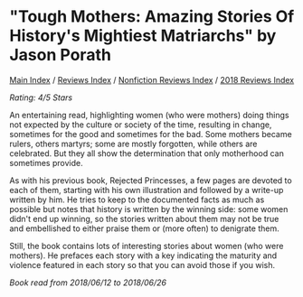 # "Tough Mothers: Amazing Stories Of History's Mightiest Matriarchs" by Jason Porath

[Main Index](../../../README.md) / [Reviews Index](../../README.md) / [Nonfiction Reviews Index](../README.md) / [2018 Reviews Index](README.md)

*Rating: 4/5 Stars*

An entertaining read, highlighting women (who were mothers) doing things not expected by the culture or society of the time, resulting in change, sometimes for the good and sometimes for the bad. Some mothers became rulers, others martyrs; some are mostly forgotten, while others are celebrated. But they all show the determination that only motherhood can sometimes provide.

As with his previous book, Rejected Princesses, a few pages are devoted to each of them, starting with his own illustration and followed by a write-up written by him. He tries to keep to the documented facts as much as possible but notes that history is written by the winning side: some women didn't end up winning, so the stories written about them may not be true and embellished to either praise them or (more often) to denigrate them.

Still, the book contains lots of interesting stories about women (who were mothers). He prefaces each story with a key indicating the maturity and violence featured in each story so that you can avoid those if you wish.

*Book read from 2018/06/12 to 2018/06/26*
